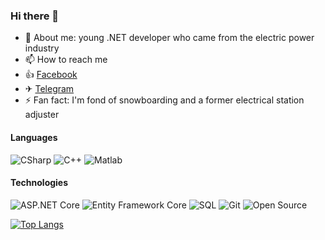 ### Hi there 👋

- 💬 About me: young .NET developer who came from the electric power industry
- 📫 How to reach me
- 👍  [Facebook](https://www.facebook.com/profile.php?id=100005119875365)
- ✈ [Telegram](https://t.me/Yasha_win)
- ⚡ Fan fact: I'm fond of snowboarding and a former electrical station adjuster

#### Languages

![CSharp](https://img.shields.io/badge/-CSharp-fff?&logo=c-sharp&logoColor=blue)
![C++](https://img.shields.io/badge/C++-fff?logo=C%2B%2B&logoColor=blue)
![Matlab](https://img.shields.io/badge/Matlab-fff?logoColor=white)

#### Technologies
![ASP.NET Core](https://img.shields.io/badge/-ASP.NET%20Core-fff?style=flat&logo=.net&logoColor=blue)
![Entity Framework Core](https://img.shields.io/badge/-Entity_Framework_Core-fff?style=flat&logo=Microsoft&logoColor=0078D7)
![SQL](https://img.shields.io/badge/-SQL-fff?style=flat&logo=Microsoft-SQL-Server&logoColor=blue)
![Git](https://img.shields.io/badge/-Git-fff?style=flat&logo=git)
![Open Source](https://img.shields.io/badge/-Open%20Source-fff?style=flat&logo=open-source-Initiative)

[![Top Langs](https://github-readme-stats.vercel.app/api/top-langs/?username=YashaVinter&layout=compact&theme=dark)](https://github.com/anuraghazra/github-readme-stats)
